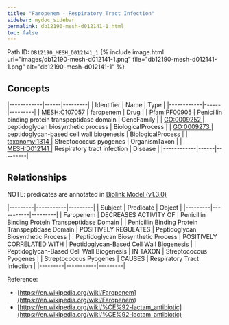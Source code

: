 ```yaml
---
title: "Faropenem - Respiratory Tract Infection"
sidebar: mydoc_sidebar
permalink: db12190-mesh-d012141-1.html
toc: false 
---
```



Path ID: `DB12190_MESH_D012141_1`
{% include image.html url="images/db12190-mesh-d012141-1.png" file="db12190-mesh-d012141-1.png" alt="db12190-mesh-d012141-1" %}

## Concepts

|------------|------|---------|
| Identifier | Name | Type    |
|------------|------|---------|
| <a href="https://identifiers.org/MESH:C107057">MESH:C107057 </a> | faropenem | Drug |
| <a href="https://identifiers.org/Pfam:PF00905">Pfam:PF00905 </a> | Penicillin binding protein transpeptidase domain | GeneFamily |
| <a href="https://identifiers.org/GO:0009252">GO:0009252 </a> | peptidoglycan biosynthetic process | BiologicalProcess |
| <a href="https://identifiers.org/GO:0009273">GO:0009273 </a> | peptidoglycan-based cell wall biogenesis | BiologicalProcess |
| <a href="https://identifiers.org/taxonomy:1314">taxonomy:1314 </a> | Streptococcus pyogenes | OrganismTaxon |
| <a href="https://identifiers.org/MESH:D012141">MESH:D012141 </a> | Respiratory tract infection | Disease |
|------------|------|---------|

## Relationships


NOTE: predicates are annotated in <a href="https://github.com/biolink/biolink-model/releases/tag/v1.3.0">Biolink Model (v1.3.0)</a>

|---------|-----------|---------|
| Subject | Predicate | Object  |
|---------|-----------|---------|
| Faropenem | DECREASES ACTIVITY OF | Penicillin Binding Protein Transpeptidase Domain |
| Penicillin Binding Protein Transpeptidase Domain | POSITIVELY REGULATES | Peptidoglycan Biosynthetic Process |
| Peptidoglycan Biosynthetic Process | POSITIVELY CORRELATED WITH | Peptidoglycan-Based Cell Wall Biogenesis |
| Peptidoglycan-Based Cell Wall Biogenesis | IN TAXON | Streptococcus Pyogenes |
| Streptococcus Pyogenes | CAUSES | Respiratory Tract Infection |
|---------|-----------|---------|

Reference: 
  - [https://en.wikipedia.org/wiki/Faropenem](https://en.wikipedia.org/wiki/Faropenem)
  - [https://en.wikipedia.org/wiki/%CE%92-lactam_antibiotic](https://en.wikipedia.org/wiki/%CE%92-lactam_antibiotic)
